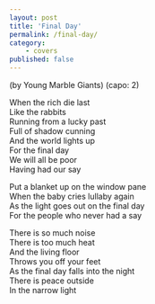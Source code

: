 ```yaml
---
layout: post
title: 'Final Day'
permalink: /final-day/
category:
    - covers
published: false
---
```


(by Young Marble Giants)
(capo: 2)

When the rich die last  
Like the rabbits  
Running from a lucky past  
Full of shadow cunning  
And the world lights up  
For the final day  
We will all be poor  
Having had our say

Put a blanket up on the window pane  
When the baby cries lullaby again  
As the light goes out on the final day  
For the people who never had a say

There is so much noise  
There is too much heat  
And the living floor  
Throws you off your feet  
As the final day falls into the night  
There is peace outside  
In the narrow light
